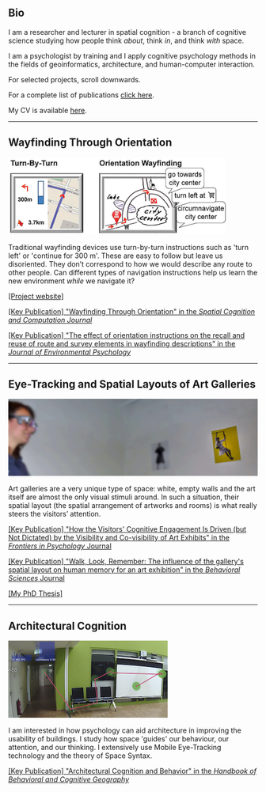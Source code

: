 ## Bio

I am a researcher and lecturer in spatial cognition - a branch of cognitive science studying how people think *about*, think *in*, and think *with* space.

I am a psychologist by training and I apply cognitive psychology methods in the fields of geoinformatics, architecture, and human-computer interaction.

For selected projects, scroll downwards. 

For a complete list of publications [click here](). 

My CV is available [here](/pdfs/cv.pdf).

---

## Wayfinding Through Orientation
![WayTO Project](/images/wayto.png)

Traditional wayfinding devices use turn-by-turn instructions such as 'turn left' or 'continue for 300 m'. These are easy to follow but leave us disoriented. They don’t correspond to how we would describe any route to other people. Can different types of navigation instructions help us learn the new environment *while* we navigate it?

[[Project website]](https://www.uni-muenster.de/Geoinformatics/en/WayTO/index.html)

[[Key Publication] "Wayfinding Through Orientation" in the *Spatial Cognition and Computation Journal*]()

[[Key Publication] "The effect of orientation instructions on the recall and reuse of route and survey elements in wayfinding descriptions" in the *Journal of Environmental Psychology*]()

---

## Eye-Tracking and Spatial Layouts of Art Galleries
![Art Galleries PhD Project](/images/artgalleries.jpg)

Art galleries are a very unique type of space: white, empty walls and the art itself are almost the only visual stimuli around. In such a situation, their spatial layout (the spatial arrangement of artworks and rooms) is what really steers the visitors’ attention.

[[Key Publication] "How the Visitors' Cognitive Engagement Is Driven (but Not Dictated) by the Visibility and Co-visibility of Art Exhibits" in the *Frontiers in Psychology* Journal]()

[[Key Publication] "Walk, Look, Remember: The influence of the gallery's spatial layout on human memory for an art exhibition" in the *Behavioral Sciences* Journal]()

[[My PhD Thesis]]()

---

## Architectural Cognition
![Architectural Cognition](/images/arch.jpg)

I am interested in how psychology can aid architecture in improving the usability of buildings. I study how space 'guides' our behaviour, our attention, and our thinking. I extensively use Mobile Eye-Tracking technology and the theory of Space Syntax.

[[Key Publication] "Architectural Cognition and Behavior" in the *Handbook of Behavioral and Cognitive Geography*]()
